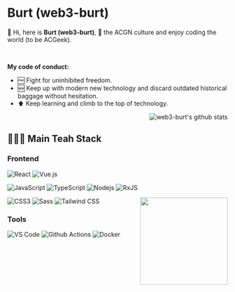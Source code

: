 # Burt (web3-burt)

💫 Hi, here is **Burt (web3-burt)**, 💙 the ACGN culture and enjoy coding the world (to be ACGeek).

<br>

**My code of conduct:**

- 🆓 Fight for uninhibited freedom.
- 🆕 Keep up with modern new technology and discard outdated historical baggage without hesitation.
- ⬆️ Keep learning and climb to the top of technology.

<img align="right" src="https://github-readme-stats.vercel.app/api?username=web3-burt&show_icons=true&title_color=00b8ff&icon_color=00ff9f&text_color=9f9f9f&bg_color=151515" alt="web3-burt's github stats"/>

<!--
[![Jancat's github stats](https://github-readme-stats.vercel.app/api?username=Jancat)](https://github.com/anuraghazra/github-readme-stats)
-->

<br>

## 🧑🏻‍💻 Main Teah Stack

### Frontend

![React](https://img.shields.io/badge/-React-%23282C34?style=flat-square&logo=react)
![Vue.js](https://img.shields.io/badge/Vue.js-4FC08D?style=flat-square&logo=vue.js&logoColor=white)

![JavaScript](https://img.shields.io/badge/-JavaScript-%23F7DF1C?style=flat-square&logo=javascript&logoColor=000000&labelColor=%23F7DF1C&color=%23FFCE5A)
![TypeScript](https://img.shields.io/badge/TypeScript-007ACC?style=flat-square&logo=TypeScript&logoColor=ffffff)
![Nodejs](https://img.shields.io/badge/-Nodejs-black?style=flat-square&logo=Node.js)
![RxJS](https://img.shields.io/badge/RxJS-D81B60?style=flat-square&logo=RxJS&logoColor=fff)

<img align='right' src='https://user-images.githubusercontent.com/5713670/87202985-820dcb80-c2b6-11ea-9f56-7ec461c497c3.gif' width='200"'>

![CSS3](https://img.shields.io/badge/-CSS3-%231572B6?style=flat-square&logo=css3)
![Sass](https://img.shields.io/badge/-Sass-%23CC6699?style=flat-square&logo=sass&logoColor=ffffff)
![Tailwind CSS](https://img.shields.io/badge/Tailwind%20CSS-38B2AC?style=flat-square&logo=Tailwind-CSS&logoColor=fff)

### Tools

![VS Code](http://img.shields.io/badge/-VS%20Code-007ACC?style=flat-square&logo=visual-studio-code&logoColor=ffffff)
![Github Actions](http://img.shields.io/badge/-Github%20Actions-2088FF?style=flat-square&logo=github-actions&logoColor=ffffff)
![Docker](https://img.shields.io/badge/Docker-2496ED?style=flat-square&logo=docker&labelColor=2496ED&logoColor=white)

<br>
